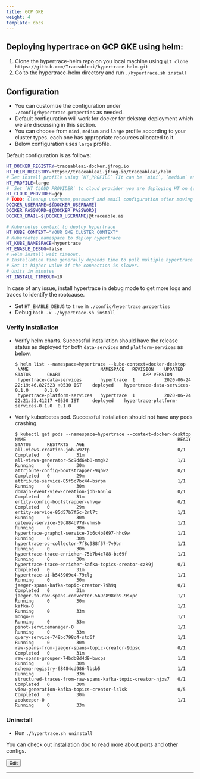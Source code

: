 ```yaml
---
title: GCP GKE
weight: 4
template: docs
---
```


## Deploying hypertrace on GCP GKE using helm:

1. Clone the hypertrace-helm repo on you local machine using `git clone https://github.com/Traceableai/hypertrace-helm.git`
2. Go to the hypertrace-helm directory and run `./hypertrace.sh install`

## Configuration
- You can customize the configuration under `./config/hypertrace.properties` as needed.
- Default configuration will work for docker for dekstop deployment which we are discussing in this section. 
- You can choose from `mini`, `medium` and `large` profile according to your cluster types. each one has appropriate resources allocated to it.
- Below configuration uses `large` profile. 

Default configuration is as follows:
```bash
HT_DOCKER_REGISTRY=traceableai-docker.jfrog.io
HT_HELM_REGISTRY=https://traceableai.jfrog.io/traceableai/helm
# Set install profile using `HT_PROFILE` (It can be `mini`, `medium` and `large`). Please use `standalone` for local deployment.
HT_PROFILE=large
#  Set `HT_CLOUD_PROVIDER` to cloud provider you are deploying HT on (currently you can set it to `gcp` or `aws`)
HT_CLOUD_PROVIDER=gcp
# TODO: Cleanup username,password and email configuration after moving artifacts to public repository
DOCKER_USERNAME=${DOCKER_USERNAME}
DOCKER_PASSWORD=${DOCKER_PASSWORD}
DOCKER_EMAIL=${DOCKER_USERNAME}@traceable.ai

# Kubernetes context to deploy hypertrace
HT_KUBE_CONTEXT="YOUR_GKE_CLUSTER_CONTEXT"
# Kubernetes namespace to deploy hypertrace
HT_KUBE_NAMESPACE=hypertrace
HT_ENABLE_DEBUG=false
# Helm install wait timeout.
# Installation time generally depends time to pull multiple hypertrace images from the repository.
# Set it higher value if the connection is slower.
# Units in minutes
HT_INSTALL_TIMEOUT=10
```
In case of any issue, install hypertrace in debug mode to get more logs and traces to identify the rootcause.
- Set `HT_ENABLE_DEBUG` to `true` in `./config/hypertrace.properties`
- Debug `bash -x ./hypertrace.sh install`

### Verify installation

- Verify helm charts. Successful installation should have the release status as deployed for both `data-services` and `platform-services` as below.
    ``` shell script
    $ helm list --namespace=hypertrace --kube-context=docker-desktop               
     NAME                        	NAMESPACE 	REVISION	UPDATED                             	STATUS  	CHART                             	APP VERSION
     hypertrace-data-services    	hypertrace	1       	2020-06-24 22:19:46.827523 +0530 IST	deployed	hypertrace-data-services-0.1.0    	0.1.0
     hypertrace-platform-services	hypertrace	1       	2020-06-24 22:21:33.41217 +0530 IST 	deployed	hypertrace-platform-services-0.1.0	0.1.0
    ```

- Verify kuberbetes pod. Successful installation should not have any pods crashing.
    ```shell script
    $ kubectl get pods --namespace=hypertrace --context=docker-desktop             
    NAME                                                         READY   STATUS      RESTARTS   AGE
    all-views-creation-job-x92tp                                 0/1     Completed   0          31m
    all-views-generator-5c9dd64b8-mmgk2                          1/1     Running     0          30m
    attribute-config-bootstrapper-9qhw2                          0/1     Completed   0          29m
    attribute-service-85f5c7bc44-bsrpm                           1/1     Running     0          30m
    domain-event-view-creation-job-6n6l4                         0/1     Completed   0          31m
    entity-config-bootstrapper-vhvqw                             0/1     Completed   0          29m
    entity-service-85d57b7f5c-2rl7t                              1/1     Running     0          30m
    gateway-service-59c884b77d-vhmsb                             1/1     Running     0          30m
    hypertrace-graphql-service-7b6c4b8697-hhc9w                  1/1     Running     0          30m
    hypertrace-oc-collector-7f8c988f57-7v9bn                     1/1     Running     0          30m
    hypertrace-trace-enricher-75b7b4c788-bc69f                   1/1     Running     0          30m
    hypertrace-trace-enricher-kafka-topics-creator-czk9j         0/1     Completed   0          31m
    hypertrace-ui-b545969c4-79clg                                1/1     Running     0          30m
    jaeger-spans-kafka-topic-creator-79h9q                       0/1     Completed   0          31m
    jaeger-to-raw-spans-converter-569c898cb9-9sxpc               1/1     Running     0          30m
    kafka-0                                                      1/1     Running     0          33m
    mongo-0                                                      1/1     Running     0          33m
    pinot-servicemanager-0                                       1/1     Running     0          33m
    query-service-748bc798c4-std6f                               1/1     Running     0          30m
    raw-spans-from-jaeger-spans-topic-creator-9dpsc              0/1     Completed   0          31m
    raw-spans-grouper-74bdb8d4d9-bwcps                           1/1     Running     0          30m
    schema-registry-68484cd986-lbsb5                             1/1     Running     1          33m
    structured-traces-from-raw-spans-kafka-topic-creator-njxs7   0/1     Completed   0          30m
    view-generation-kafka-topics-creator-lslsk                   0/5     Completed   0          30m
    zookeeper-0                                                  1/1     Running     0          33m
    ```

### Uninstall
- Run `./hypertrace.sh uninstall`

You can check out [installation]() doc to read more about ports and other configs. 

<a href="https://github.com/hypertrace/hypertrace-docs-website/tree/master/src/pages/deployments/gcp.md">
<button type="button">Edit</button></a>

***
